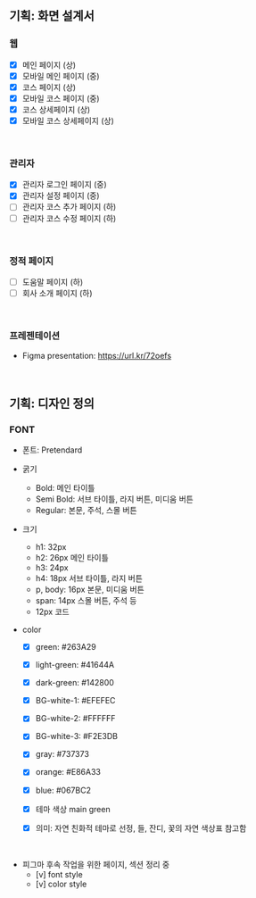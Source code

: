 ## 기획: 화면 설계서

### 웹

- [x] 메인 페이지 (상)
- [x] 모바일 메인 페이지 (중)
- [x] 코스 페이지 (상)
- [x] 모바일 코스 페이지 (중)
- [x] 코스 상세페이지 (상)
- [x] 모바일 코스 상세페이지 (상)

<br>

### 관리자

- [x] 관리자 로그인 페이지 (중)
- [x] 관리자 설정 페이지 (중)
- [ ] 관리자 코스 추가 페이지 (하)
- [ ] 관리자 코스 수정 페이지 (하)

<br>

### 정적 페이지

- [ ] 도움말 페이지 (하)
- [ ] 회사 소개 페이지 (하)

<br>

### 프레젠테이션

- Figma presentation: https://url.kr/72oefs

<br>

## 기획: 디자인 정의

### FONT

- 폰트: Pretendard
- 굵기

  - Bold: 메인 타이틀
  - Semi Bold: 서브 타이틀, 라지 버튼, 미디움 버튼
  - Regular: 본문, 주석, 스몰 버튼

- 크기

  - h1: 32px
  - h2: 26px 메인 타이틀
  - h3: 24px
  - h4: 18px 서브 타이틀, 라지 버튼
  - p, body: 16px 본문, 미디움 버튼
  - span: 14px 스몰 버튼, 주석 등
  - 12px 코드

- color

  - [x] green: #263A29
  - [x] light-green: #41644A
  - [x] dark-green: #142800

  - [x] BG-white-1: #EFEFEC
  - [x] BG-white-2: #FFFFFF
  - [x] BG-white-3: #F2E3DB

  - [x] gray: #737373
  - [x] orange: #E86A33
  - [x] blue: #067BC2

  - [x] 테마 색상 main green
  - [x] 의미: 자연 친화적 테마로 선정, 들, 잔디, 꽃의 자연 색상표 참고함

<br>

- 피그마 후속 작업을 위한 페이지, 섹션 정리 중
  - [v] font style
  - [v] color style
